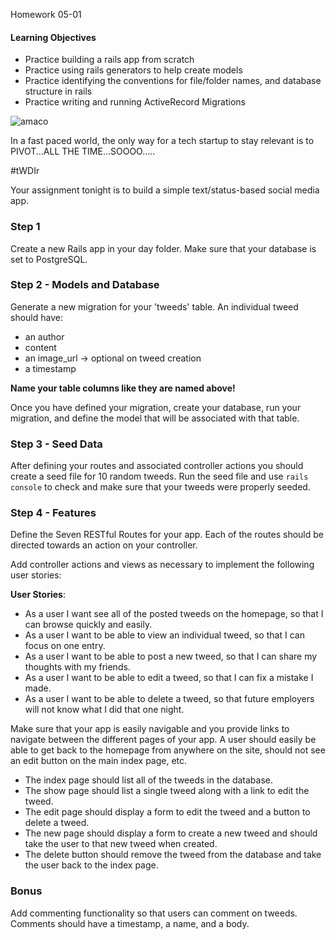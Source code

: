 Homework 05-01

#### Learning Objectives

* Practice building a rails app from scratch
* Practice using rails generators to help create models
* Practice identifying the conventions for file/folder names, and database structure in rails
* Practice writing and running ActiveRecord Migrations

![amaco](http://www.juddkennedy.com/Images/amacoLogo.png)

In a fast paced world, the only way for a tech startup to stay relevant is to PIVOT...ALL THE TIME...SOOOO.....

#tWDIr

Your assignment tonight is to build a simple text/status-based social media app.

### Step 1
Create a new Rails app in your day folder. Make sure that your database is set to PostgreSQL.

### Step 2 - Models and Database
Generate a new migration for your 'tweeds' table. An individual tweed should have:
- an author
- content
- an image_url -> optional on tweed creation
- a timestamp

__Name your table columns like they are named above!__

Once you have defined your migration, create your database, run your migration, and define the model that will be associated with that table.

### Step 3 - Seed Data

After defining your routes and associated controller actions you should create a seed file for 10 random tweeds. Run the seed file and use `rails console` to check and make sure that your tweeds were properly seeded.

### Step 4 - Features

Define the Seven RESTful Routes for your app. Each of the routes should be directed towards an action on your controller.

Add controller actions and views as necessary to implement
the following user stories:

**User Stories**:
- As a user I want see all of the posted tweeds on the homepage, so that I can browse quickly and easily.
- As a user I want to be able to view an individual tweed, so that I can focus on one entry.
- As a user I want to be able to post a new tweed, so that I can share my thoughts with my friends.
- As a user I want to be able to edit a tweed, so that I can fix a mistake I made.
- As a user I want to be able to delete a tweed, so that future employers will not know what I did that one night.

Make sure that your app is easily navigable and you provide links to navigate between the different pages of your app. A user should easily be able to get back to the homepage from anywhere on the site, should not see an edit button on the main index page, etc.

- The index page should list all of the tweeds in the database.
- The show page should list a single tweed along with a link to edit the tweed.
- The edit page should display a form to edit the tweed and a button to delete a tweed.
- The new page should display a form to create a new tweed and should take the user to that new tweed when created.
- The delete button should remove the tweed from the database and take the user back to the index page.

### Bonus

Add commenting functionality so that users can comment on tweeds. Comments should have a timestamp, a name, and a body.
